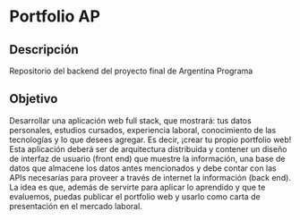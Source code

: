 # Portfolio AP

## Descripción

Repositorio del backend del proyecto final de Argentina Programa

## Objetivo

Desarrollar una aplicación web full stack, que mostrará: tus datos personales, estudios cursados, experiencia laboral, conocimiento de las 
tecnologías y lo que desees agregar. Es decir, ¡crear tu propio portfolio web! Esta aplicación deberá ser de arquitectura distribuida y contener un 
diseño de interfaz de usuario (front end) que muestre la información, una base de datos que almacene los datos antes mencionados y debe contar 
con las APIs necesarias para proveer a través de internet la información (back end). La idea es que, además de servirte para aplicar lo aprendido 
y que te evaluemos, puedas publicar el portfolio web y usarlo como carta de presentación en el mercado laboral.
